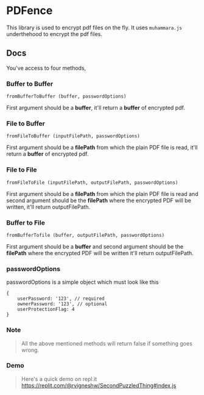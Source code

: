 # PDFence

This library is used to encrypt pdf files on the fly. It uses `muhammara.js` underthehood to encrypt the pdf files.

## Docs

You've access to four methods,

### Buffer to Buffer

    fromBufferToBuffer (buffer, passwordOptions)

First argument should be a **buffer**, it'll return a **buffer** of encrypted pdf.

### File to Buffer

    fromFileToBuffer (inputFilePath, passwordOptions)

First argument should be a **filePath** from which the plain PDF file is read, it'll return a **buffer** of encrypted pdf.

### File to File

    fromFileToFile (inputFilePath, outputFilePath, passwordOptions)

First argument should be a **filePath** from which the plain PDF file is read and second argument should be the **filePath** where the encrypted PDF will be written, it'll return outputFilePath.

### Buffer to File

    fromBufferTofile (buffer, outputFilePath, passwordOptions)

First argument should be a **buffer** and second argument should be the **filePath** where the encrypted PDF will be written it'll return outputFilePath.


### passwordOptions

passwordOptions is a simple object which must look like this

    {
        userPassword: '123', // required
        ownerPassword: '123', // optional
        userProtectionFlag: 4
    }


### Note

>All the above mentioned methods will return false if something goes wrong.

### Demo

> Here's a quick demo on repl.it https://replit.com/@rvigneshw/SecondPuzzledThing#index.js